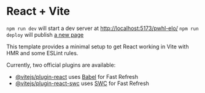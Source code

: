 # React + Vite
`npm run dev` will start a dev server at [http://localhost:5173/pwhl-elo/](http://localhost:5173/pwhl-elo/)
`npm run deploy` will publish [a new page]( https://ericjohannes.github.io/pwhl-elo/)

This template provides a minimal setup to get React working in Vite with HMR and some ESLint rules.

Currently, two official plugins are available:

- [@vitejs/plugin-react](https://github.com/vitejs/vite-plugin-react/blob/main/packages/plugin-react/README.md) uses [Babel](https://babeljs.io/) for Fast Refresh
- [@vitejs/plugin-react-swc](https://github.com/vitejs/vite-plugin-react-swc) uses [SWC](https://swc.rs/) for Fast Refresh
